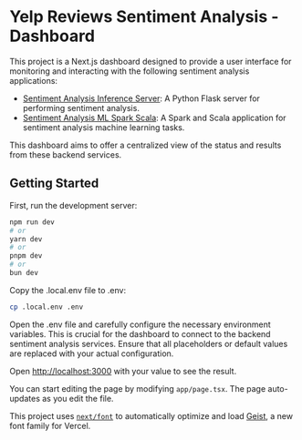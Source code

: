 # Yelp Reviews Sentiment Analysis - Dashboard

This project is a Next.js dashboard designed to provide a user interface for monitoring and interacting with the following sentiment analysis applications:

- [Sentiment Analysis Inference Server](https://github.com/rajabinekoo/sentiment-analysis-inference-server): A Python Flask server for performing sentiment analysis.
- [Sentiment Analysis ML Spark Scala](https://github.com/rajabinekoo/sentiment-analysis-ml-spark-scala): A Spark and Scala application for sentiment analysis machine learning tasks.

This dashboard aims to offer a centralized view of the status and results from these backend services.

## Getting Started

First, run the development server:

```bash
npm run dev
# or
yarn dev
# or
pnpm dev
# or
bun dev
```

Copy the .local.env file to .env:

```bash
cp .local.env .env
```

Open the .env file and carefully configure the necessary environment variables. This is crucial for the dashboard to connect to the backend sentiment analysis services. Ensure that all placeholders or default values are replaced with your actual configuration.

Open [http://localhost:3000](http://localhost:3000) with your value to see the result.

You can start editing the page by modifying `app/page.tsx`. The page auto-updates as you edit the file.

This project uses [`next/font`](https://nextjs.org/docs/app/building-your-application/optimizing/fonts) to automatically optimize and load [Geist](https://vercel.com/font), a new font family for Vercel.
